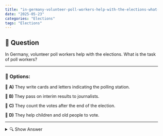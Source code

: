 ```yaml
---
title: "in-germany-volunteer-poll-workers-help-with-the-elections-what-is-the-task-of-poll-workers"
date: "2025-05-23"
categories: "Elections"
tags: "Elections"
---
```


## 📌 **Question**

In Germany, volunteer poll workers help with the elections. What is the task of poll workers?



---

### 📝 **Options:**

🔘 **A)** They write cards and letters indicating the polling station.

🔘 **B)** They pass on interim results to journalists.

🔘 **C)** They count the votes after the end of the election.

🔘 **D)** They help children and old people to vote.

---

<details>
  <summary>🔍 Show Answer</summary>

  <p>
💡  <b>Correct Answer:</b>  c
  </p>
  <p>
    📖<b>Explanation:</b>
    
  </p>
</details>
